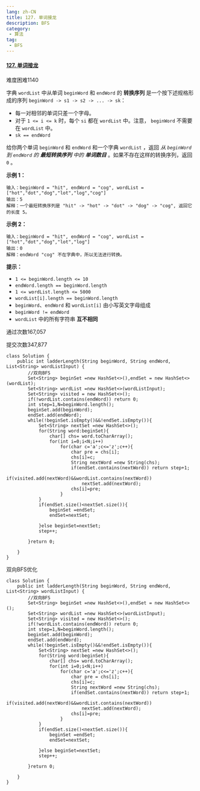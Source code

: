 ```yaml
---
lang: zh-CN
title: 127. 单词接龙
description: BFS
category: 
 - 算法
tag:
 - BFS
---
```


#### [127. 单词接龙](https://leetcode.cn/problems/word-ladder/)

难度困难1140

字典 `wordList` 中从单词 `beginWord` 和 `endWord` 的 **转换序列** 是一个按下述规格形成的序列 `beginWord -> s1 -> s2 -> ... -> sk`：

- 每一对相邻的单词只差一个字母。
-  对于 `1 <= i <= k` 时，每个 `si` 都在 `wordList` 中。注意， `beginWord` 不需要在 `wordList` 中。
- `sk == endWord`

给你两个单词 `beginWord` 和 `endWord` 和一个字典 `wordList` ，返回 *从 `beginWord` 到 `endWord` 的 **最短转换序列** 中的 **单词数目*** 。如果不存在这样的转换序列，返回 `0` 。

**示例 1：**

```
输入：beginWord = "hit", endWord = "cog", wordList = ["hot","dot","dog","lot","log","cog"]
输出：5
解释：一个最短转换序列是 "hit" -> "hot" -> "dot" -> "dog" -> "cog", 返回它的长度 5。
```

**示例 2：**

```
输入：beginWord = "hit", endWord = "cog", wordList = ["hot","dot","dog","lot","log"]
输出：0
解释：endWord "cog" 不在字典中，所以无法进行转换。
```

 

**提示：**

- `1 <= beginWord.length <= 10`
- `endWord.length == beginWord.length`
- `1 <= wordList.length <= 5000`
- `wordList[i].length == beginWord.length`
- `beginWord`、`endWord` 和 `wordList[i]` 由小写英文字母组成
- `beginWord != endWord`
- `wordList` 中的所有字符串 **互不相同**

通过次数167,057

提交次数347,877



```
class Solution {
    public int ladderLength(String beginWord, String endWord, List<String> wordListInput) {
        //双向BFS
        Set<String> beginSet =new HashSet<>(),endSet = new HashSet<>(wordList);
        Set<String> wordList =new HashSet<>(wordListInput);
        Set<String> visited = new HashSet<>();
        if(!wordList.contains(endWord)) return 0;
        int step=1,N=beginWord.length();
        beginSet.add(beginWord);
        endSet.add(endWord);
        while(!beginSet.isEmpty()&&!endSet.isEmpty()){
            Set<String> nextSet =new HashSet<>();
            for(String word:beginSet){
                char[] chs= word.toCharArray();
                for(int i=0;i<N;i++)
                    for(char c='a';c<='z';c++){
                        char pre = chs[i];
                        chs[i]=c;
                        String nextWord =new String(chs);
                        if(endSet.contains(nextWord)) return step+1;
                        if(visited.add(nextWord)&&wordList.contains(nextWord))
                            nextSet.add(nextWord);
                        chs[i]=pre;
                    }
            }
            if(endSet.size()<nextSet.size()){
                beginSet =endSet;
                endSet=nextSet;
                
            }else beginSet=nextSet;
            step++;
            
        }return 0;
        
    }
}
```



双向BFS优化

```
class Solution {
    public int ladderLength(String beginWord, String endWord, List<String> wordListInput) {
        //双向BFS
        Set<String> beginSet =new HashSet<>(),endSet = new HashSet<>();
        Set<String> wordList =new HashSet<>(wordListInput);
        Set<String> visited = new HashSet<>();
        if(!wordList.contains(endWord)) return 0;
        int step=1,N=beginWord.length();
        beginSet.add(beginWord);
        endSet.add(endWord);
        while(!beginSet.isEmpty()&&!endSet.isEmpty()){
            Set<String> nextSet =new HashSet<>();
            for(String word:beginSet){
                char[] chs= word.toCharArray();
                for(int i=0;i<N;i++)
                    for(char c='a';c<='z';c++){
                        char pre = chs[i];
                        chs[i]=c;
                        String nextWord =new String(chs);
                        if(endSet.contains(nextWord)) return step+1;
                        if(visited.add(nextWord)&&wordList.contains(nextWord))
                            nextSet.add(nextWord);
                        chs[i]=pre;
                    }
            }
            if(endSet.size()<nextSet.size()){
                beginSet =endSet;
                endSet=nextSet;
                
            }else beginSet=nextSet;
            step++;
            
        }return 0;
        
    }
}
```

